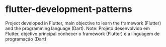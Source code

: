 # flutter-development-patterns
Project developed in Flutter, main objective to learn the framework (Flutter) and the programming language (Dart). Note: Projeto desenvolvido em Flutter, objetivo principal conhecer o framework (Flutter) e a linguagem de programação (Dart)
